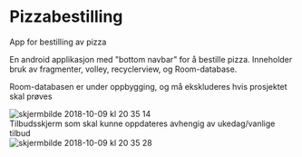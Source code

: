 # Pizzabestilling
App for bestilling av pizza

En android applikasjon med "bottom navbar" for å bestille pizza. 
Inneholder bruk av fragmenter, volley, recyclerview, og Room-database.

Room-databasen er under oppbygging, og må ekskluderes hvis prosjektet skal prøves

![skjermbilde 2018-10-09 kl 20 35 14](https://user-images.githubusercontent.com/20108194/46697781-b4882180-cc15-11e8-8dec-f356dac7db5b.png)  
Tilbudsskjerm som skal kunne oppdateres avhengig av ukedag/vanlige tilbud  
![skjermbilde 2018-10-09 kl 20 35 28](https://user-images.githubusercontent.com/20108194/46697810-c79af180-cc15-11e8-8440-094a120fe576.png)
